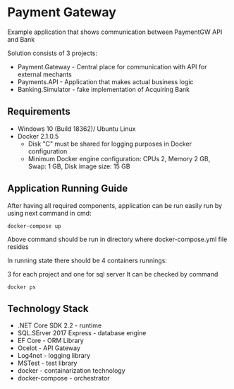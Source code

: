 # Payment Gateway
Example application that shows communication between PaymentGW API and Bank

Solution consists of 3 projects:
- Payment.Gateway -  Central place for communication with API for external mechants
- Payments.API - Application that makes actual business logic 
- Banking.Simulator - fake implementation of Acquiring Bank


## Requirements 

* Windows 10 (Build 18362)/ Ubuntu Linux
* Docker 2.1.0.5 
  - Disk "C" must be shared for logging purposes in Docker configuration
  - Minimum Docker engine configuration: CPUs 2, Memory 2 GB, Swap: 1 GB, Disk image size: 15 GB


## Application Running Guide

After having all required components, application can be run easily run by using next command in cmd:

```
docker-compose up
```

Above command should be run in directory where docker-compose.yml file resides


In running state there should be 4 containers runnings:

3 for each project and one for sql server
It can be checked by command 
 
 ```
 docker ps
 ```
 
 ## Technology Stack
 
 * .NET Core SDK 2.2 - runtime
 * SQL.SErver 2017 Express - database engine
 * EF Core - ORM Library
 * Ocelot - API Gateway
 * Log4net - logging library
 * MSTest - test library
 * docker - containarization technology
 * docker-compose - orchestrator 
 
 
 
 
 
 

